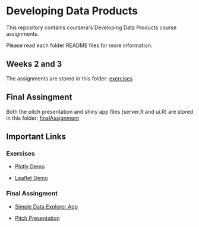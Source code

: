 # Developing Data Products

This repository contains coursera's Developing Data Products course assignments.

Please read each folder README files for more information.

## Weeks 2 and 3

The assignments are stored in this folder: [exercises](https://github.com/ffrazatto/DevelopingDataProducts/tree/master/exercises)


## Final Assingment

Both the pitch presentation and shiny app files (server.R and ui.R) are stored in this folder: [finalAssignment](https://github.com/ffrazatto/DevelopingDataProducts/tree/master/finalAssignment)

## Important Links

### Exercises

* [Plotly Demo](https://ffrazatto.github.io/DevelopingDataProducts/exercises/assignmentW3.html)

* [Leaflet Demo](https://ffrazatto.github.io/DevelopingDataProducts/exercises/assignmentW2.html)


### Final Assingment

* [Simple Data Explorer App](https://ffrazatto.shinyapps.io/finalassignment/)

* [Pitch Presentation](https://ffrazatto.github.io/DevelopingDataProducts//finalAssignment/pitchPresentation.html#1)


